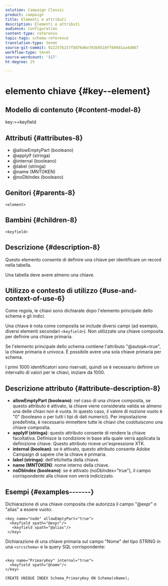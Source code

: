 ```yaml
---
solution: Campaign Classic
product: campaign
title: Elementi e attributi
description: Elementi e attributi
audience: configuration
content-type: reference
topic-tags: schema-reference
translation-type: tm+mt
source-git-commit: 922257b157f8d76d6e703b0510ff689d1aa4d067
workflow-type: tm+mt
source-wordcount: '317'
ht-degree: 2%

---
```



# elemento chiave {#key--element}

## Modello di contenuto {#content-model-8}

key:==keyfield

## Attributi {#attributes-8}

* @allowEmptyPart (booleano)
* @applyIf (stringa)
* @internal (booleano)
* @label (stringa)
* @name (MNTOKEN)
* @noDbIndex (booleano)

## Genitori {#parents-8}

`<element>`

## Bambini {#children-8}

`<keyfield>`

## Descrizione {#description-8}

Questo elemento consente di definire una chiave per identificare un record nella tabella.

Una tabella deve avere almeno una chiave.

## Utilizzo e contesto di utilizzo {#use-and-context-of-use-6}

Come regola, le chiavi sono dichiarate dopo l&#39;elemento principale dello schema e gli indici.

Una chiave è nota come composita se include diversi campi (ad esempio, diversi elementi secondari `<keyfield>`). Non utilizzate una chiave composita per definire una chiave primaria.

Se l&#39;elemento principale dello schema contiene l&#39;attributo &quot;@autopk=true&quot;, la chiave primaria è univoca. È possibile avere una sola chiave primaria per schema.

I primi 1000 identificatori sono riservati, quindi se è necessario definire un intervallo di valori per le chiavi, iniziare da 1000.

## Descrizione attributo {#attribute-description-8}

* **allowEmptyPart (booleano)**: nel caso di una chiave composita, se questo attributo è attivato, la chiave viene considerata valida se almeno una delle chiavi non è vuota. In questo caso, il valore di nozione vuoto è &quot;0&quot; (booleano o per tutti i tipi di dati numerici). Per impostazione predefinita, è necessario immettere tutte le chiavi che costituiscono una chiave composita.
* **applyIf (stringa)**: questo attributo consente di rendere la chiave facoltativa. Definisce la condizione in base alla quale verrà applicata la definizione chiave. Questo attributo riceve un&#39;espressione XTK.
* **internal (boolean)**: se è attivato, questo attributo consente  Adobe Campaign di sapere che la chiave è primaria.
* **label (stringa)**: dell&#39;etichetta della chiave.
* **name (MNTOKEN)**: nome interno della chiave.
* **noDbIndex (booleano)**: se è attivato (noDbIndex=&quot;true&quot;), il campo corrispondente alla chiave non verrà indicizzato.

## Esempi {#examples-------}

Dichiarazione di una chiave composita che autorizza il campo &quot;@expr&quot; o &quot;alias&quot; a essere vuoto:

```
<key name="node" allowEmptyPart="true">
  <keyfield xpath="@expr"/>
   <keyfield xpath="@alias"/>
 </key>
```

Dichiarazione di una chiave primaria sul campo &quot;Nome&quot; del tipo STRING in una `<srcschema>` e la query SQL corrispondente:

```
 
<key name="PrimaryKey" internal="true">  
  <keyfield xpath="@name"/>
</key>

CREATE UNIQUE INDEX Schema_PrimaryKey ON Schema(sName);
```
